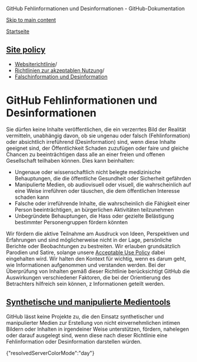 GitHub Fehlinformationen und Desinformationen - GitHub-Dokumentation

[Skip to main content](#main-content)

[Startseite](/de)

[Site policy](/de/site-policy)
----------

* [Websiterichtlinie](/de/site-policy)/
* [Richtlinien zur akzeptablen Nutzung](/de/site-policy/acceptable-use-policies)/
* [Falschinformation und Desinformation](/de/site-policy/acceptable-use-policies/github-misinformation-and-disinformation)

GitHub Fehlinformationen und Desinformationen
==========

Sie dürfen keine Inhalte veröffentlichen, die ein verzerrtes Bild der Realität vermitteln, unabhängig davon, ob sie ungenau oder falsch (Fehlinformation) oder absichtlich irreführend (Desinformation) sind, wenn diese Inhalte geeignet sind, der Öffentlichkeit Schaden zuzufügen oder faire und gleiche Chancen zu beeinträchtigen dass alle an einer freien und offenen Gesellschaft teilhaben können. Dies kann beinhalten:

* Ungenaue oder wissenschaftlich nicht belegte medizinische Behauptungen, die die öffentliche Gesundheit oder Sicherheit gefährden
* Manipulierte Medien, ob audiovisuell oder visuell, die wahrscheinlich auf eine Weise irreführen oder täuschen, die dem öffentlichen Interesse schaden kann
* Falsche oder irreführende Inhalte, die wahrscheinlich die Fähigkeit einer Person beeinträchtigen, an bürgerlichen Aktivitäten teilzunehmen
* Unbegründete Behauptungen, die Hass oder gezielte Belästigung bestimmter Personengruppen fördern könnten

Wir fördern die aktive Teilnahme am Ausdruck von Ideen, Perspektiven und Erfahrungen und sind möglicherweise nicht in der Lage, persönliche Berichte oder Beobachtungen zu bestreiten. Wir erlauben grundsätzlich Parodien und Satire, solange unsere [Acceptable Use Policy](/de/site-policy/acceptable-use-policies/github-acceptable-use-policies) dabei eingehalten wird. Wir halten den Kontext für wichtig, wenn es darum geht, wie Informationen aufgenommen und verstanden werden. Bei der Überprüfung von Inhalten gemäß dieser Richtlinie berücksichtigt GitHub die Auswirkungen verschiedener Faktoren, die bei der Orientierung des Betrachters hilfreich sein können, z Informationen geteilt werden.

[Synthetische und manipulierte Medientools](#synthetic--manipulated-media-tools)
----------

GitHub lässt keine Projekte zu, die den Einsatz synthetischer und manipulierter Medien zur Erstellung von nicht einvernehmlichen intimen Bildern oder Inhalten in irgendeiner Weise unterstützen, fördern, nahelegen oder darauf ausgelegt sind, wenn diese nach dieser Richtlinie eine Fehlinformation oder Desinformation darstellen würden.

{"resolvedServerColorMode":"day"}
